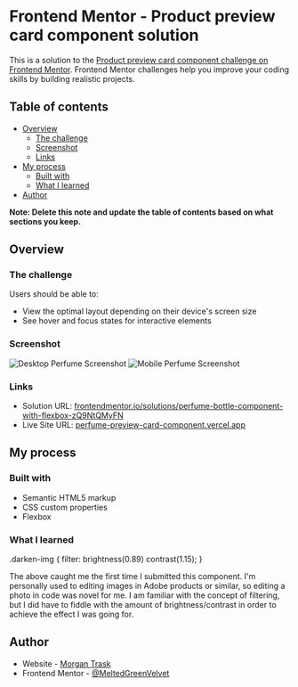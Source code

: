 # Frontend Mentor - Product preview card component solution

This is a solution to the [Product preview card component challenge on Frontend Mentor](https://www.frontendmentor.io/challenges/product-preview-card-component-GO7UmttRfa). Frontend Mentor challenges help you improve your coding skills by building realistic projects. 

## Table of contents

- [Overview](#overview)
  - [The challenge](#the-challenge)
  - [Screenshot](#screenshot)
  - [Links](#links)
- [My process](#my-process)
  - [Built with](#built-with)
  - [What I learned](#what-i-learned)
- [Author](#author)

**Note: Delete this note and update the table of contents based on what sections you keep.**

## Overview

### The challenge

Users should be able to:

- View the optimal layout depending on their device's screen size
- See hover and focus states for interactive elements

### Screenshot

![Desktop Perfume Screenshot](perfume-preview-card-component/images/desktop-perfume-screenshot.jpg)
![Mobile Perfume Screenshot](perfume-preview-card-component/images/mobile-perfume-screenshot.jpg)

### Links

- Solution URL: [frontendmentor.io/solutions/perfume-bottle-component-with-flexbox-zQ9NtQMyFN](https://www.frontendmentor.io/solutions/perfume-bottle-component-with-flexbox-zQ9NtQMyFN)
- Live Site URL: [perfume-preview-card-component.vercel.app](https://perfume-preview-card-component.vercel.app/)

## My process

### Built with

- Semantic HTML5 markup
- CSS custom properties
- Flexbox

### What I learned

.darken-img {
    filter: brightness(0.89) contrast(1.15);
}

The above caught me the first time I submitted this component. I'm personally used to editing images in Adobe products or similar, so editing a photo in code was novel for me. I am familiar with the concept of filtering, but I did have to fiddle with the amount of brightness/contrast in order to achieve the effect I was going for.

## Author

- Website - [Morgan Trask](https://www.morgantrask.com/)
- Frontend Mentor - [@MeltedGreenVelvet](https://www.frontendmentor.io/profile/MeltedGreenVelvet)
